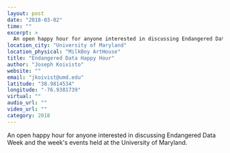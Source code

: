 ```yaml
---
layout: post
date: "2018-03-02"
time: ""
excerpt: >
  An open happy hour for anyone interested in discussing Endangered Data Week and the week's events held at the University of Maryland...
location_city: "University of Maryland"
location_physical: "MilkBoy ArtHouse"
title: "Endangered Data Happy Hour"
author: "Joseph Koivisto"
website: ""
email: "jkoivist@umd.edu"
latitude: "38.9814534"
longitude: "-76.9381739"
virtual: ""
audio_url: ""
video_url: ""
category: 2018
---
```


An open happy hour for anyone interested in discussing Endangered Data Week and the week's events held at the University of Maryland.
